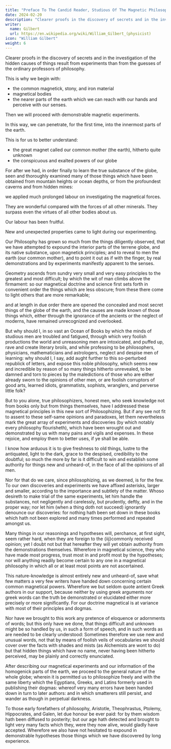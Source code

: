 ```yaml
---
title: "Preface To The Candid Reader, Studious Of The Magnetic Philosophy"
date: 2024-02-20
description: "Clearer proofs in the discovery of secrets and in the investigation of the hidden causes of things result from experiments than from the guesses of the ordinary professors of philosophy"
writer:
  name: Gilbert
  url: https://en.wikipedia.org/wiki/William_Gilbert_(physicist)
icon: "William Gilbert"
weight: 6
---
```



<!-- VVILLIAM GILBERT OF COLCHESTER,
PHYSICIAN OF LONDON.
ON THE MAGNET, MAGNETICK
BODIES ALSO, AND ON
the great magnet the earth; a new Physiology,
demonstrated by many arguments
& experiments -->


Clearer proofs in the discovery of secrets and in the investigation of the hidden causes of things result from experiments than from the guesses of the ordinary professors of philosophy.

<!-- Clearer proofs, in the discovery of secrets, and in the investigation of the hidden causes of things, being afforded by trustworthy experiments and by demonstrated arguments, than by the probable guesses and opinions of the ordinary professors of philosophy. -->


This is why we begin with:
- the common magnetick, stony, and iron material
- magnetical bodies
- the nearer parts of the earth which we can reach with our hands and perceive with our senses.

<!-- , may be the , we have proposed to 
 noble substance of that -->

Then we will proceed with demonstrable magnetic experiments. 

In this way, we can penetrate, for the first time, into the innermost parts of the earth. 

This is for us to better understand:
- the great magnet called our common mother (the earth), hitherto quite unknown
- the conspicuous and exalted powers of our globe

For after we had, in order finally to learn the true substance of the globe, seen and thoroughly examined many of those things which have been obtained from mountain heights or ocean depths, or from the profoundest caverns and from hidden mines: 

we applied much prolonged labour on investigating the magnetical forces. 

They are wonderful compared with the forces of all other minerals. They surpass even the virtues of all other bodies about us. 

Our labour has been fruitful. 

New and unexpected properties came to light during our experimenting. 

Our Philosophy has grown so much from the things diligently observed, that we have attempted to expound the interior parts of the terrene globe, and its native substance, upon magnetick principles; and to reveal to men the earth (our common mother), and to point it out as if with the finger, by real demonstrations and by experiments manifestly apparent to the senses. 

Geometry ascends from sundry very small and very easy principles to the greatest and most difficult; by which the wit of man climbs above the firmament: so our magnetical doctrine and science first sets forth in convenient order the things which are less obscure; from these there come to light others that are more remarkable; 

and at length in due order there are opened the concealed and most secret things of the globe of the earth, and the causes are made known of those things which, either through the ignorance of the ancients or the neglect of moderns, have remained unrecognized and overlooked. 

But why should I, in so vast an Ocean of Books by which the minds of studious men are troubled and fatigued, through which very foolish productions the world and unreasoning men are intoxicated, and puffed up, rave and create literary broils, and while professing to be philosophers, physicians, mathematicians and astrologers, neglect and despise men of learning: why should I, I say, add aught further to this so-perturbed republick of letters, and expose this noble philosophy, which seems new and incredible by reason of so many things hitherto unrevealed, to be damned and torn to pieces by the maledictions of those who are either already sworn to the opinions of other men, or are foolish corruptors of good arts, learned idiots, grammatists, sophists, wranglers, and perverse little folk? 

But to you alone, true philosophizers, honest men, who seek knowledge not from books only but from things themselves, have I addressed these magnetical principles in this new sort of Philosophizing. But if any see not fit to assent to these self-same opinions and paradoxes, let them nevertheless mark the great array of experiments and discoveries (by which notably every philosophy flourisheth), which have been wrought out and demonstrated by us with many pains and vigils and expenses. In these rejoice, and employ them to better uses, if ye shall be able. 

I know how arduous it is to give freshness to old things, lustre to the antiquated, light to the dark, grace to the despised, credibility to the doubtful; so much the more by far is it difficult to win and establish some authority for things new and unheard-of, in the face of all the opinions of all men. 

Nor for that do we care, since philosophizing, as we deemed, is for the few. To our own discoveries and experiments we have affixed asterisks, larger and smaller, according to the importance and subtlety of the matter. Whoso desireth to make trial of the same experiments, let him handle the substances, not negligently and carelessly, but prudently, deftly, and in the proper way; nor let him (when a thing doth not succeed) ignorantly denounce our discoveries: for nothing hath been set down in these books which hath not been explored and many times performed and repeated amongst us. 

Many things in our reasonings and hypotheses will, perchance, at first sight, seem rather hard, when they are foreign to the {iij}commonly received opinion; yet I doubt not but that hereafter they will yet obtain authority from the demonstrations themselves. Wherefore in magnetical science, they who have made most progress, trust most in and profit most by the hypotheses; nor will anything readily become certain to any one in a magnetical philosophy in which all or at least most points are not ascertained. 

This nature-knowledge is almost entirely new and unheard-of, save what few matters a very few writers have handed down concerning certain common magnetical powers. Wherefore we but seldom quote antient Greek authors in our support, because neither by using greek arguments nor greek words can the truth be demonstrated or elucidated either more precisely or more significantly. For our doctrine magnetical is at variance with most of their principles and dogmas. 

Nor have we brought to this work any pretence of eloquence or adornments of words; but this only have we done, that things difficult and unknown might be so handled by us, in such a form of speech, and in such words as are needed to be clearly understood: Sometimes therefore we use new and unusual words, not that by means of foolish veils of vocabularies we should cover over the facts with shades and mists (as Alchemists are wont to do) but that hidden things which have no name, never having been hitherto perceived, may be plainly and correctly enunciated. 

After describing our magnetical experiments and our information of the homogenick parts of the earth, we proceed to the general nature of the whole globe; wherein it is permitted us to philosophize freely and with the same liberty which the Egyptians, Greeks, and Latins formerly used in publishing their dogmas: whereof very many errors have been handed down in turn to later authors: and in which smatterers still persist, and wander as though in perpetual darkness. 

To those early forefathers of philosophy, Aristotle, Theophrastus, Ptolemy, Hippocrates, and Galen, let due honour be ever paid: for by them wisdom hath been diffused to posterity; but our age hath detected and brought to light very many facts which they, were they now alive, would gladly have accepted. Wherefore we also have not hesitated to expound in demonstrable hypotheses those things which we have discovered by long experience.
